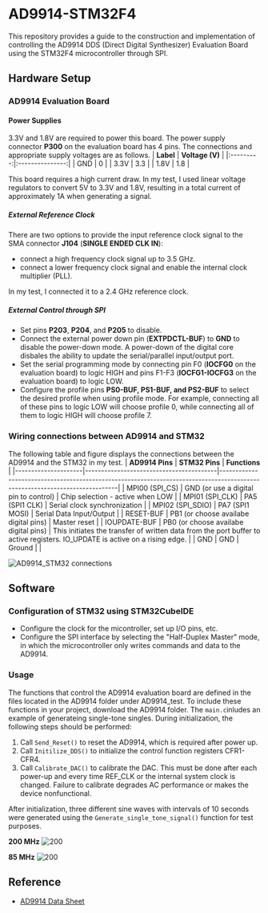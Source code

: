 # AD9914-STM32F4
This repository provides a guide to the construction and implementation of controlling the AD9914 DDS (Direct Digital Synthesizer) Evaluation Board using the STM32F4 microcontroller through SPI. 
## Hardware Setup
### AD9914 Evaluation Board
#### Power Supplies ####
3.3V and 1.8V are required to power this board. The power supply connector **P300** on the evaluation board has 4 pins. The connections and appropriate supply voltages are as follows.
| **Label** | **Voltage (V)** |
|:---------:|:---------------:|
|    GND    |        0        |
|    3.3V   |       3.3       |
|    1.8V   |       1.8       |

This board requires a high current draw. In my test, I used linear voltage regulators to convert 5V to 3.3V and 1.8V, resulting in a total current of approximately 1A when generating a signal.
##### External Reference Clock #####
There are two options to provide the input reference clock signal to the SMA connector **J104** (**SINGLE ENDED CLK IN**):
- connect a high frequency clock signal up to 3.5 GHz.
- connect a lower frequency clock signal and enable the internal clock multiplier (PLL).

In my test, I connected it to a 2.4 GHz reference clock.
##### External Control through SPI #####
- Set pins **P203**, **P204**, and **P205** to disable.
- Connect the external power down pin (**EXTPDCTL-BUF**) to **GND** to disable the power-down mode. A power-down of the digital core disbales the ability to update the serial/parallel input/output port.
- Set the serial programming mode by connecting pin F0 (**IOCFG0** on the evaluation board) to logic HIGH and pins F1-F3 (**IOCFG1-IOCFG3** on the evaluation board) to logic LOW.
- Configure the profile pins **PS0-BUF, PS1-BUF, and PS2-BUF** to select the desired profile when using profile mode. For example, connecting all of these pins to logic LOW will choose profile 0, while connecting all of them to logic HIGH will choose profile 7.
### Wiring connections between AD9914 and STM32
The following table and figure displays the connections between the AD9914 and the STM32 in my test.
     | **AD9914 Pins**     | **STM32 Pins**                          | **Functions**                                                                                                              |
|---------------------|-----------------------------------------|----------------------------------------------------------------------------------------------------------------------------|
| MPI00 (SPI_CS)      | GND (or use a digital pin to control)   | Chip selection - active when LOW                                                                                      |
| MPI01 (SPI_CLK)     | PA5 (SPI1 CLK)                          | Serial clock synchronization               |
| MPI02 (SPI_SDIO)    | PA7 (SPI1 MOSI)                         | Serial Data Input/Output                                                                                                   |
| RESET-BUF           | PB1 (or choose availabe digital pins)   | Master reset                                                                            |
| IOUPDATE-BUF        | PB0 (or choose availabe digital pins)   | This initiates the transfer of written data from the port buffer to active registers. IO_UPDATE is active on a rising edge.  |
| GND                 | GND                                     | Ground                                                                                                                     |                                            |

![AD9914_STM32 connections](https://user-images.githubusercontent.com/49960231/228725574-eddefc6c-abb5-49b0-ab80-50401e504499.png)

## Software 
### Configuration of STM32 using STM32CubeIDE
- Configure the clock for the micontroller, set up I/O pins, etc.
- Configure the SPI interface by selecting the "Half-Duplex Master" mode, in which the microcontroller only writes commands and data to the AD9914.
### Usage
The functions that control the AD9914 evaluation board are defined in the files located in the AD9914 folder under AD9914_test. To include these functions in your project, download the AD9914 folder. 
The `main.c`inludes an example of generateing single-tone singles. During initialization, the following steps should be performed:
1. Call `Send_Reset()` to reset the AD9914, which is required after power up.
2. Call `Initilize_DDS()` to initialize the control function registers CFR1-CFR4.
3. Call `Calibrate_DAC()` to calibrate the DAC. This must be done after each power-up and every time REF_CLK or the internal system clock is changed.  Failure to calibrate degrades AC performance or makes the device nonfunctional.

After initialization, three different sine waves with intervals of 10 seconds were generated using the `Generate_single_tone_signal()` function for test purposes.


**200 MHz**
![200](https://user-images.githubusercontent.com/49960231/229195401-7564632a-3fb6-43e4-8aa2-fd7351394c64.png)


**85 MHz**
![200](https://user-images.githubusercontent.com/49960231/229195401-7564632a-3fb6-43e4-8aa2-fd7351394c64.png)


## Reference
- [AD9914 Data Sheet](https://www.analog.com/media/en/technical-documentation/data-sheets/ad9914.pdf)
